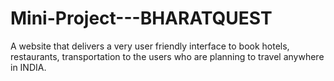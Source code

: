 # Mini-Project---BHARATQUEST
A website that delivers a very user friendly interface to book hotels, restaurants, transportation to the users who are planning to travel anywhere in INDIA. 
